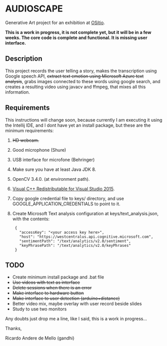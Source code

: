 # AUDIOSCAPE
Generative Art project for an exhibition at [OSítio](https://ositio.com.br/#).

**This is a work in progress, it is not complete yet, but it will be in a few weeks. The core code is complete and functional. It is missing user interface.**

## Description ##
This project records the user telling a story, makes the transcription using Google speech API, <s>extract text emotion using Microsoft Azure text analysis</s>, grabs images connected to these words using google search, and creates a resulting video using javacv and ffmpeg, that mixes all this information.

## Requirements ##

This instructions will change soon, because currently I am executing it using the Intellij IDE, and I dont have yet an install package, but these are the minimum requirements:

1. <s>HD webcam.</s>
2. Good microphone (Shure)
3. USB interface for microfone (Behringer) 
2. Make sure you have at least Java JDK 8.
2. OpenCV 3.4.0. (at environment path).
3. [Visual C++ Redistributable for Visual Studio 2015](https://www.microsoft.com/en-us/download/details.aspx?id=48145).
4. Copy google credential file to keys/ directory, and use GOOGLE\_APPLICATION\_CREDENTIALS to point to it.
5. Create Microsoft Text analysis configuration at keys/text_analysis.json, with the contents:

    	{
    	  "accessKey": "<your access key here>",
    	  "host": "https://westcentralus.api.cognitive.microsoft.com",
    	  "sentimentPath": "/text/analytics/v2.0/sentiment",
    	  "keyPhrasePath": "/text/analytics/v2.0/keyPhrases"
    	}


## TODO ##

* Create minimum install package and .bat file
* <s>Use videos with text as interface</s>
* <s>Delete sessions when there is an error</s>
* <s>Make interface to hardware button</s>
* <s>Make interface to user detection (arduino+distance)</s>
* Better video mix, maybe overlay with user record beside slides
* Study to use two monitors

Any doubts just drop me a line, like I said, this is a work in progress...

Thanks,

Ricardo Andere de Mello (gandhi)
